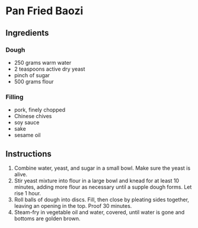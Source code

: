 # Pan Fried Baozi

## Ingredients

### Dough

- 250 grams warm water
- 2 teaspoons active dry yeast
- pinch of sugar
- 500 grams flour

### Filling

- pork, finely chopped
- Chinese chives
- soy sauce
- sake
- sesame oil

## Instructions

1. Combine water, yeast, and sugar in a small bowl. Make sure the yeast is alive.
2. Stir yeast mixture into flour in a large bowl and knead for at least 10 minutes, adding more flour as necessary until a supple dough forms. Let rise 1 hour.
3. Roll balls of dough into discs. Fill, then close by pleating sides together, leaving an opening in the top. Proof 30 minutes.
4. Steam-fry in vegetable oil and water, covered, until water is gone and bottoms are golden brown.
